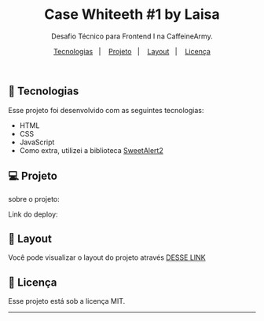 <h1 align="center"> Case Whiteeth #1 by Laisa </h1>

<p align="center">
Desafio Técnico para Frontend I na CaffeineArmy.
</p>

<p align="center">
  <a href="#-tecnologias">Tecnologias</a>&nbsp;&nbsp;&nbsp;|&nbsp;&nbsp;&nbsp;
  <a href="#-projeto">Projeto</a>&nbsp;&nbsp;&nbsp;|&nbsp;&nbsp;&nbsp;
  <a href="#-layout">Layout</a>&nbsp;&nbsp;&nbsp;|&nbsp;&nbsp;&nbsp;
  <a href="#memo-licença">Licença</a>
</p>

<br>

## 🚀 Tecnologias

Esse projeto foi desenvolvido com as seguintes tecnologias:

- HTML
- CSS
- JavaScript
- Como extra, utilizei a biblioteca [SweetAlert2](https://sweetalert2.github.io/)

## 💻 Projeto

sobre o projeto: 


Link do deploy: 

## 🔖 Layout

Você pode visualizar o layout do projeto através [DESSE LINK](https://www.figma.com/design/sP5fn1b71hcKeb8I11cUxx/Case-Whiteeth?node-id=64-12918&node-type=frame&t=1X39XbfRzvVlChSk-0)

## :memo: Licença

Esse projeto está sob a licença MIT.

---
